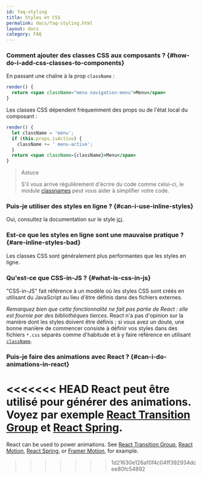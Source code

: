 ```yaml
---
id: faq-styling
title: Styles et CSS
permalink: docs/faq-styling.html
layout: docs
category: FAQ
---
```


### Comment ajouter des classes CSS aux composants ? {#how-do-i-add-css-classes-to-components}

En passant une chaîne à la prop `className` :

```jsx
render() {
  return <span className="menu navigation-menu">Menu</span>
}
```

Les classes CSS dépendent fréquemment des props ou de l'état local du composant :

```jsx
render() {
  let className = 'menu';
  if (this.props.isActive) {
    className += ' menu-active';
  }
  return <span className={className}>Menu</span>
}
```

>Astuce
>
>S'il vous arrive régulièrement d'écrire du code comme celui-ci, le module [classnames](https://www.npmjs.com/package/classnames#usage-with-reactjs) peut vous aider à simplifier votre code.

### Puis-je utiliser des styles en ligne ? {#can-i-use-inline-styles}

Oui, consultez la documentation sur le style [ici](/docs/dom-elements.html#style).

### Est-ce que les styles en ligne sont une mauvaise pratique ? {#are-inline-styles-bad}

Les classes CSS sont généralement plus performantes que les styles en ligne.

### Qu'est-ce que CSS-in-JS ? {#what-is-css-in-js}

"CSS-in-JS" fait référence à un modèle où les styles CSS sont créés en utilisant du JavaScript au lieu d'être définis dans des fichiers externes.

_Remarquez bien que cette fonctionnalité ne fait pas partie de React : elle est fournie par des bibliothèques tierces._ React n'a pas d'opinion sur la manière dont les styles doivent être définis ; si vous avez un doute, une bonne manière de commencer consiste à définir vos styles dans des fichiers `*.css` séparés comme d'habitude et à y faire référence en utilisant [`className`](/docs/dom-elements.html#classname).

### Puis-je faire des animations avec React ? {#can-i-do-animations-in-react}

<<<<<<< HEAD
React peut être utilisé pour générer des animations. Voyez par exemple [React Transition Group](https://reactcommunity.org/react-transition-group/) et [React Spring](https://github.com/react-spring/react-spring).
=======
React can be used to power animations. See [React Transition Group](https://reactcommunity.org/react-transition-group/), [React Motion](https://github.com/chenglou/react-motion), [React Spring](https://github.com/react-spring/react-spring), or [Framer Motion](https://framer.com/motion), for example.
>>>>>>> 1d21630e126af0f4c04ff392934dcee80fc54892
